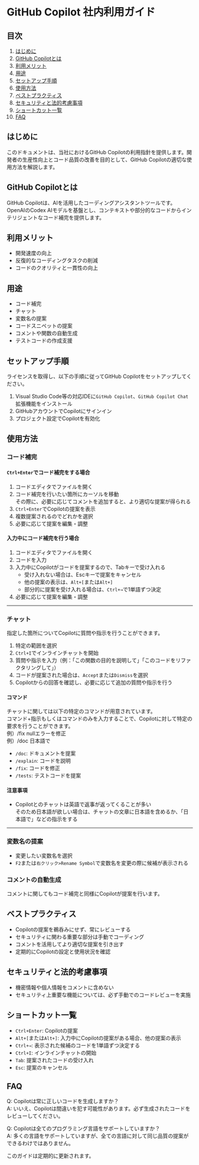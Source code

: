 # GitHub Copilot 社内利用ガイド

## 目次

1. [はじめに](#はじめに)
2. [GitHub Copilotとは](#github-copilotとは)
3. [利用メリット](#利用メリット)
4. [用途](#用途)
5. [セットアップ手順](#セットアップ手順)
6. [使用方法](#使用方法)
7. [ベストプラクティス](#ベストプラクティス)
8. [セキュリティと法的考慮事項](#セキュリティと法的考慮事項)
9. [ショートカット一覧](#ショートカット一覧)
10. [FAQ](#faq)

## はじめに

このドキュメントは、当社におけるGitHub Copilotの利用指針を提供します。開発者の生産性向上とコード品質の改善を目的として、GitHub Copilotの適切な使用方法を解説します。

## GitHub Copilotとは

GitHub Copilotは、AIを活用したコーディングアシスタントツールです。OpenAIのCodex AIモデルを基盤とし、コンテキストや部分的なコードからインテリジェントなコード補完を提供します。

## 利用メリット

- 開発速度の向上
- 反復的なコーディングタスクの削減
- コードのクオリティと一貫性の向上

## 用途

- コード補完
- チャット
- 変数名の提案
- コードスニペットの提案
- コメントや関数の自動生成
- テストコードの作成支援

## セットアップ手順

ライセンスを取得し、以下の手順に従ってGitHub Copilotをセットアップしてください。

1. Visual Studio Code等の対応IDEに`GitHub Copilot`、`GitHub Copilot Chat`拡張機能をインストール
2. GitHubアカウントでCopilotにサインイン
3. プロジェクト設定でCopilotを有効化

## 使用方法

### コード補完

#### `Ctrl+Enter`でコード補完をする場合

1. コードエディタでファイルを開く
2. コード補完を行いたい箇所にカーソルを移動  
   その際に、必要に応じてコメントを追加すると、より適切な提案が得られる
3. `Ctrl+Enter`でCopilotの提案を表示
4. 複数提案されるのでどれかを選択
5. 必要に応じて提案を編集・調整

#### 入力中にコード補完を行う場合

1. コードエディタでファイルを開く
2. コードを入力
3. 入力中にCopilotがコードを提案するので、Tabキーで受け入れる
    - 受け入れない場合は、Escキーで提案をキャンセル
    - 他の提案の表示は、`Alt+[`または`Alt+]`
    - 部分的に提案を受け入れる場合は、`Ctrl+→`で1単語ずつ決定
4. 必要に応じて提案を編集・調整

---

### チャット

指定した箇所についてCopilotに質問や指示を行うことができます。

1. 特定の範囲を選択
2. `Ctrl+I`でインラインチャットを開始
3. 質問や指示を入力（例：「この関数の目的を説明して」「このコードをリファクタリングして」）
4. コードが提案された場合は、`Accept`または`Dismiss`を選択
5. Copilotからの回答を確認し、必要に応じて追加の質問や指示を行う

#### コマンド

チャットに関しては以下の特定のコマンドが用意されています。  
コマンド+指示もしくはコマンドのみを入力することで、Copilotに対して特定の要求を行うことができます。  
例）/fix nullエラーを修正  
例）/doc 日本語で

- `/doc`: ドキュメントを提案
- `/explain`: コードを説明
- `/fix`: コードを修正
- `/tests`: テストコードを提案

#### 注意事項

- Copilotとのチャットは英語で返事が返ってくることが多い  
  そのため日本語が欲しい場合は、チャットの文章に日本語を含めるか、「日本語で」などの指示をする

---

### 変数名の提案

- 変更したい変数名を選択
- `F2`または`右クリック>Rename Symbol`で変数名を変更の際に候補が表示される

### コメントの自動生成

コメントに関してもコード補完と同様にCopilotが提案を行います。

## ベストプラクティス

- Copilotの提案を鵜呑みにせず、常にレビューする
- セキュリティに関わる重要な部分は手動でコーディング
- コメントを活用してより適切な提案を引き出す
- 定期的にCopilotの設定と使用状況を確認

## セキュリティと法的考慮事項

- 機密情報や個人情報をコメントに含めない
- セキュリティ上重要な機能については、必ず手動でのコードレビューを実施

## ショートカット一覧

- `Ctrl+Enter`: Copilotの提案
- `Alt+[`または`Alt+]`: 入力中にCopilotの提案がある場合、他の提案の表示
- `Ctrl+→`: 表示された候補のコードを1単語ずつ決定する
- `Ctrl+I`: インラインチャットの開始
- `Tab`: 提案されたコードの受け入れ
- `Esc`: 提案のキャンセル

## FAQ

Q: Copilotは常に正しいコードを生成しますか？  
A: いいえ、Copilotは間違いを犯す可能性があります。必ず生成されたコードをレビューしてください。

Q: Copilotは全てのプログラミング言語をサポートしていますか？  
A: 多くの言語をサポートしていますが、全ての言語に対して同じ品質の提案ができるわけではありません。

このガイドは定期的に更新されます。